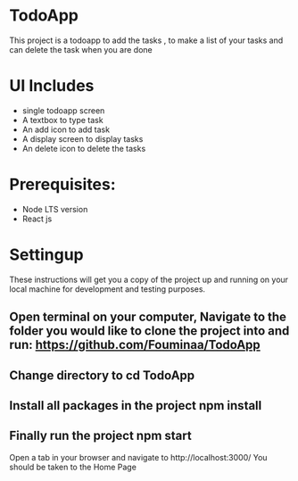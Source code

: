 # TodoApp

This project is a todoapp to add the tasks , to make a list of your tasks and can delete the task when you are done

# UI Includes
- single todoapp screen
- A textbox to type task
- An add icon to add task
- A display screen to display tasks
- An delete icon to delete the tasks


# Prerequisites:
- Node LTS version
- React js

# Settingup
These instructions will get you a copy of the project up and running on your local machine for development and testing purposes.

## Open terminal on your computer, Navigate to the folder you would like to clone the project into and run: https://github.com/Fouminaa/TodoApp

## Change directory to cd TodoApp

## Install all packages in the project npm install

## Finally run the project npm start

Open a tab in your browser and navigate to http://localhost:3000/ You should be taken to the Home Page 
